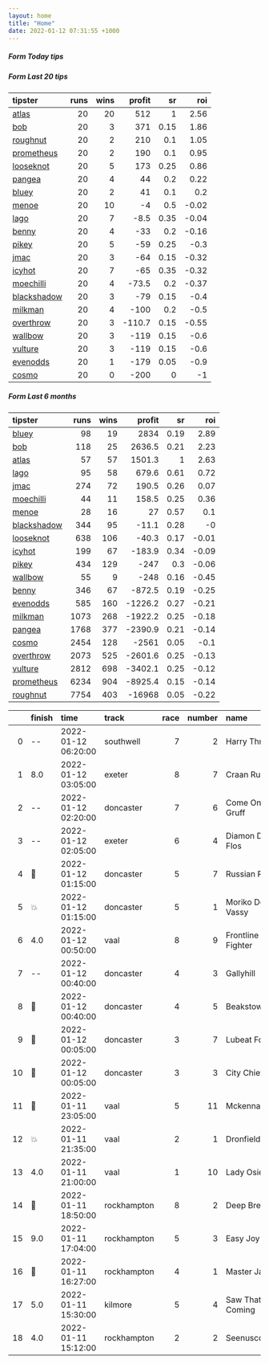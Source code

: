 ```yaml
---   
layout: home  
title: "Home"   
date: 2022-01-12 07:31:55 +1000  
---   
```



##### Form Today tips   

##### Form Last 20 tips   

| tipster                                                         |   runs |   wins |   profit |   sr |   roi |
|:----------------------------------------------------------------|-------:|-------:|---------:|-----:|------:|
| [atlas](https://mrwayneo.github.io/tips/atlas.html)             |     20 |     20 |    512   | 1    |  2.56 |
| [bob](https://mrwayneo.github.io/tips/bob.html)                 |     20 |      3 |    371   | 0.15 |  1.86 |
| [roughnut](https://mrwayneo.github.io/tips/roughnut.html)       |     20 |      2 |    210   | 0.1  |  1.05 |
| [prometheus](https://mrwayneo.github.io/tips/prometheus.html)   |     20 |      2 |    190   | 0.1  |  0.95 |
| [looseknot](https://mrwayneo.github.io/tips/looseknot.html)     |     20 |      5 |    173   | 0.25 |  0.86 |
| [pangea](https://mrwayneo.github.io/tips/pangea.html)           |     20 |      4 |     44   | 0.2  |  0.22 |
| [bluey](https://mrwayneo.github.io/tips/bluey.html)             |     20 |      2 |     41   | 0.1  |  0.2  |
| [menoe](https://mrwayneo.github.io/tips/menoe.html)             |     20 |     10 |     -4   | 0.5  | -0.02 |
| [lago](https://mrwayneo.github.io/tips/lago.html)               |     20 |      7 |     -8.5 | 0.35 | -0.04 |
| [benny](https://mrwayneo.github.io/tips/benny.html)             |     20 |      4 |    -33   | 0.2  | -0.16 |
| [pikey](https://mrwayneo.github.io/tips/pikey.html)             |     20 |      5 |    -59   | 0.25 | -0.3  |
| [jmac](https://mrwayneo.github.io/tips/jmac.html)               |     20 |      3 |    -64   | 0.15 | -0.32 |
| [icyhot](https://mrwayneo.github.io/tips/icyhot.html)           |     20 |      7 |    -65   | 0.35 | -0.32 |
| [moechilli](https://mrwayneo.github.io/tips/moechilli.html)     |     20 |      4 |    -73.5 | 0.2  | -0.37 |
| [blackshadow](https://mrwayneo.github.io/tips/blackshadow.html) |     20 |      3 |    -79   | 0.15 | -0.4  |
| [milkman](https://mrwayneo.github.io/tips/milkman.html)         |     20 |      4 |   -100   | 0.2  | -0.5  |
| [overthrow](https://mrwayneo.github.io/tips/overthrow.html)     |     20 |      3 |   -110.7 | 0.15 | -0.55 |
| [wallbow](https://mrwayneo.github.io/tips/wallbow.html)         |     20 |      3 |   -119   | 0.15 | -0.6  |
| [vulture](https://mrwayneo.github.io/tips/vulture.html)         |     20 |      3 |   -119   | 0.15 | -0.6  |
| [evenodds](https://mrwayneo.github.io/tips/evenodds.html)       |     20 |      1 |   -179   | 0.05 | -0.9  |
| [cosmo](https://mrwayneo.github.io/tips/cosmo.html)             |     20 |      0 |   -200   | 0    | -1    |

##### Form Last 6 months   

| tipster                                                         |   runs |   wins |   profit |   sr |   roi |
|:----------------------------------------------------------------|-------:|-------:|---------:|-----:|------:|
| [bluey](https://mrwayneo.github.io/tips/bluey.html)             |     98 |     19 |   2834   | 0.19 |  2.89 |
| [bob](https://mrwayneo.github.io/tips/bob.html)                 |    118 |     25 |   2636.5 | 0.21 |  2.23 |
| [atlas](https://mrwayneo.github.io/tips/atlas.html)             |     57 |     57 |   1501.3 | 1    |  2.63 |
| [lago](https://mrwayneo.github.io/tips/lago.html)               |     95 |     58 |    679.6 | 0.61 |  0.72 |
| [jmac](https://mrwayneo.github.io/tips/jmac.html)               |    274 |     72 |    190.5 | 0.26 |  0.07 |
| [moechilli](https://mrwayneo.github.io/tips/moechilli.html)     |     44 |     11 |    158.5 | 0.25 |  0.36 |
| [menoe](https://mrwayneo.github.io/tips/menoe.html)             |     28 |     16 |     27   | 0.57 |  0.1  |
| [blackshadow](https://mrwayneo.github.io/tips/blackshadow.html) |    344 |     95 |    -11.1 | 0.28 | -0    |
| [looseknot](https://mrwayneo.github.io/tips/looseknot.html)     |    638 |    106 |    -40.3 | 0.17 | -0.01 |
| [icyhot](https://mrwayneo.github.io/tips/icyhot.html)           |    199 |     67 |   -183.9 | 0.34 | -0.09 |
| [pikey](https://mrwayneo.github.io/tips/pikey.html)             |    434 |    129 |   -247   | 0.3  | -0.06 |
| [wallbow](https://mrwayneo.github.io/tips/wallbow.html)         |     55 |      9 |   -248   | 0.16 | -0.45 |
| [benny](https://mrwayneo.github.io/tips/benny.html)             |    346 |     67 |   -872.5 | 0.19 | -0.25 |
| [evenodds](https://mrwayneo.github.io/tips/evenodds.html)       |    585 |    160 |  -1226.2 | 0.27 | -0.21 |
| [milkman](https://mrwayneo.github.io/tips/milkman.html)         |   1073 |    268 |  -1922.2 | 0.25 | -0.18 |
| [pangea](https://mrwayneo.github.io/tips/pangea.html)           |   1768 |    377 |  -2390.9 | 0.21 | -0.14 |
| [cosmo](https://mrwayneo.github.io/tips/cosmo.html)             |   2454 |    128 |  -2561   | 0.05 | -0.1  |
| [overthrow](https://mrwayneo.github.io/tips/overthrow.html)     |   2073 |    525 |  -2601.6 | 0.25 | -0.13 |
| [vulture](https://mrwayneo.github.io/tips/vulture.html)         |   2812 |    698 |  -3402.1 | 0.25 | -0.12 |
| [prometheus](https://mrwayneo.github.io/tips/prometheus.html)   |   6234 |    904 |  -8925.4 | 0.15 | -0.14 |
| [roughnut](https://mrwayneo.github.io/tips/roughnut.html)       |   7754 |    403 | -16968   | 0.05 | -0.22 |

|    | finish            | time                | track       |   race |   number | name              |   odds | tipster            |
|---:|:------------------|:--------------------|:------------|-------:|---------:|:------------------|-------:|:-------------------|
|  0 | --                | 2022-01-12 06:20:00 | southwell   |      7 |        2 | Harry Three       |   2.2  | vulture,milkman    |
|  1 | 8.0               | 2022-01-12 03:05:00 | exeter      |      8 |        7 | Craan Run         |  12    | vulture            |
|  2 | --                | 2022-01-12 02:20:00 | doncaster   |      7 |        6 | Come On Gruff     |   3.3  | milkman            |
|  3 | --                | 2022-01-12 02:05:00 | exeter      |      6 |        4 | Diamon Des Flos   |   9.5  | looseknot          |
|  4 | :3rd_place_medal: | 2022-01-12 01:15:00 | doncaster   |      5 |        7 | Russian Ruler     |   2.5  | overthrow,lago     |
|  5 | :boom:            | 2022-01-12 01:15:00 | doncaster   |      5 |        1 | Moriko De Vassy   |   3.5  | milkman            |
|  6 | 4.0               | 2022-01-12 00:50:00 | vaal        |      8 |        9 | Frontline Fighter |   0    | vulture            |
|  7 | --                | 2022-01-12 00:40:00 | doncaster   |      4 |        3 | Gallyhill         |   7    | overthrow          |
|  8 | :2nd_place_medal: | 2022-01-12 00:40:00 | doncaster   |      4 |        5 | Beakstown         |   5.5  | overthrow          |
|  9 | :3rd_place_medal: | 2022-01-12 00:05:00 | doncaster   |      3 |        7 | Lubeat Foras      |  12    | milkman            |
| 10 | :2nd_place_medal: | 2022-01-12 00:05:00 | doncaster   |      3 |        3 | City Chief        |   1.8  | overthrow          |
| 11 | :2nd_place_medal: | 2022-01-11 23:05:00 | vaal        |      5 |       11 | Mckenna Skye      |   0    | vulture            |
| 12 | :boom:            | 2022-01-11 21:35:00 | vaal        |      2 |        1 | Dronfield         |   0    | vulture            |
| 13 | 4.0               | 2022-01-11 21:00:00 | vaal        |      1 |       10 | Lady Osier        |   0    | vulture            |
| 14 | :2nd_place_medal: | 2022-01-11 18:50:00 | rockhampton |      8 |        2 | Deep Breath       |   5.5  | evenodds,overthrow |
| 15 | 9.0               | 2022-01-11 17:04:00 | rockhampton |      5 |        3 | Easy Joy          |   3.8  | looseknot          |
| 16 | :2nd_place_medal: | 2022-01-11 16:27:00 | rockhampton |      4 |        1 | Master Jamie      |   1.95 | pangea,icyhot      |
| 17 | 5.0               | 2022-01-11 15:30:00 | kilmore     |      5 |        4 | Saw That Coming   |   3.8  | looseknot          |
| 18 | 4.0               | 2022-01-11 15:12:00 | rockhampton |      2 |        2 | Seenuscoming      |   2.8  | vulture            |